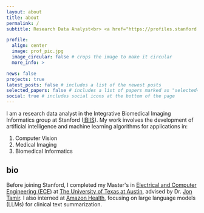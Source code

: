 ```yaml
---
layout: about
title: about
permalink: /
subtitle: Research Data Analyst<br> <a href="https://profiles.stanford.edu/asadaali">Stanford University</a> 

profile:
  align: center
  image: prof_pic.jpg
  image_circular: false # crops the image to make it circular
  more_info: >

news: false
projects: true
latest_posts: false # includes a list of the newest posts
selected_papers: false # includes a list of papers marked as "selected={true}"
social: true # includes social icons at the bottom of the page
---
```


I am a research data analyst in the Integrative Biomedical Imaging Informatics group at Stanford (<a href="https://ibiis.stanford.edu/">IBIIS</a>). My work involves the development of artificial intelligence and machine learning algorithms for applications in:
1. Computer Vision
2. Medical Imaging
3. Biomedical Informatics

## bio
Before joining Stanford, I completed my Master's in <a href="https://www.ece.utexas.edu/">Electrical and Computer Engineering (ECE)</a> at <a href="https://www.utexas.edu/">The University of Texas at Austin</a>, advised by Dr. <a href="https://users.ece.utexas.edu/~jtamir/">Jon Tamir</a>. I also interned at <a href="https://health.amazon.com/">Amazon Health</a>, focusing on large language models (LLMs) for clinical text summarization.
<br>